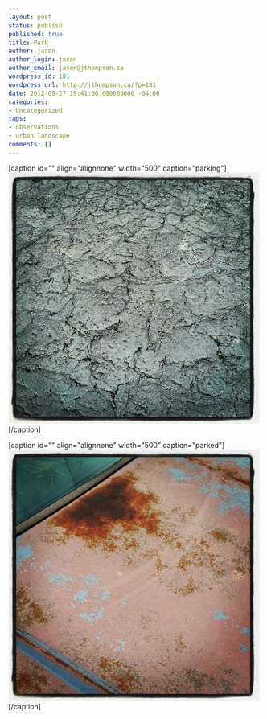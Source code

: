 ```yaml
---
layout: post
status: publish
published: true
title: Park
author: jason
author_login: jason
author_email: jason@jthompson.ca
wordpress_id: 181
wordpress_url: http://jthompson.ca/?p=181
date: 2012-09-27 19:41:00.000000000 -04:00
categories:
- Uncategorized
tags:
- observations
- urban landscape
comments: []
---
```

[caption id="" align="alignnone" width="500" caption="parking"]<img title="IMG_20120924_172510.jpg" class="alignnone" alt="image" src="/images/2012/09/wpid-IMG_20120924_172510.jpg" />[/caption]



[caption id="" align="alignnone" width="500" caption="parked"]<img title="IMG_20120924_174148.jpg" class="alignnone" alt="image" src="/images/2012/09/wpid-IMG_20120924_174148.jpg" />[/caption]


